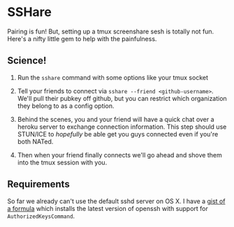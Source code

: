 SSHare
======

Pairing is fun! But, setting up a tmux screenshare sesh is totally not fun.
Here's a nifty little gem to help with the painfulness.

Science!
--------

1. Run the `sshare` command with some options like your tmux socket

2. Tell your friends to connect via `sshare --friend <github-username>`. We'll
   pull their pubkey off github, but you can restrict which organization they
   belong to as a config option.

3. Behind the scenes, you and your friend will have a quick chat over a heroku
   server to exchange connection information. This step should use STUN/ICE to
   *hopefully* be able get you guys connected even if you're both NATed.

4. Then when your friend finally connects we'll go ahead and shove them into
   the tmux session with you.

Requirements
------------

So far we already can't use the default sshd server on OS X. I have a [gist of
a
formula](https://gist.github.com/vanstee/5018603/raw/0807650328644dab7c09ce90324dee10272b0ac1/openssh.rb)
which installs the latest version of openssh with support for
`AuthorizedKeysCommand`.
